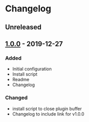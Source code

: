 # Changelog

## Unreleased

## [1.0.0](https://github.com/bossley9/nvim-config/releases/tag/v1.0.0) - 2019-12-27

### Added
- Initial configuration
- Install script
- Readme
- Changelog

### Changed
- install script to close plugin buffer
- Changelog to include link for v1.0.0
